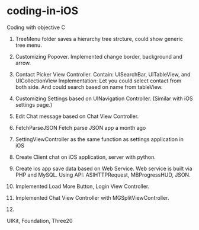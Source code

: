 coding-in-iOS
=============

Coding with objective C


1. TreeMenu folder saves a hierarchy tree strcture, could show generic tree menu.
2. Customizing Popover. Implemented change border, background and arrow.
3. Contact Picker View Controller.
    Contain: UISearchBar, UITableView, and UICollectionView
    Implementation: Let you could select contact from both side. And could search based on name from tableView.
4. Customizing Settings based on UINavigation Controller. (Similar with iOS settings page.)
5. Edit Chat message based on Chat View Controller.
6. FetchParseJSON	Fetch parse JSON app	a month ago
7. SettingViewController    as the same function as settings application in iOS
8. Create Client chat on iOS application, server with python.
9. Create ios app save data based on Web Service. Web service is built via PHP and MySQL. Using API: ASIHTTPRequest, MBProgressHUD, JSON.

10. Implemented Load More Button, Login View Controller.
11. Implemented Chat View Controller with MGSplitViewController.
12. 
UIKit, Foundation, Three20

